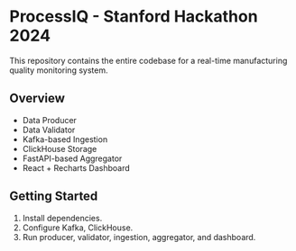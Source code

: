 # ProcessIQ - Stanford Hackathon 2024

This repository contains the entire codebase for a real-time manufacturing quality monitoring system. 

## Overview
- Data Producer
- Data Validator
- Kafka-based Ingestion
- ClickHouse Storage
- FastAPI-based Aggregator
- React + Recharts Dashboard

## Getting Started
1. Install dependencies.
2. Configure Kafka, ClickHouse.
3. Run producer, validator, ingestion, aggregator, and dashboard.
